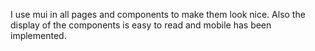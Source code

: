 I use mui in all pages and components to make them look nice.
Also the display of the components is easy to read and mobile has been implemented.